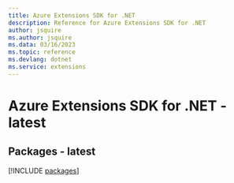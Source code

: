 ```yaml
---
title: Azure Extensions SDK for .NET
description: Reference for Azure Extensions SDK for .NET
author: jsquire
ms.author: jsquire
ms.data: 03/16/2023
ms.topic: reference
ms.devlang: dotnet
ms.service: extensions
---
```

# Azure Extensions SDK for .NET - latest
## Packages - latest
[!INCLUDE [packages](extensions-index.md)]